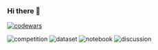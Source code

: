 ### Hi there 👋

<!--
**ClubsSuit/ClubsSuit** is a ✨ _special_ ✨ repository because its `README.md` (this file) appears on your GitHub profile.

Here are some ideas to get you started:

- 🔭 I’m currently working on ...
- 🌱 I’m currently learning ...
- 👯 I’m looking to collaborate on ...
- 🤔 I’m looking for help with ...
- 💬 Ask me about ...
- 📫 How to reach me: ...
- 😄 Pronouns: ...
- ⚡ Fun fact: ...
-->

[![codewars](https://www.codewars.com/users/ClubsSuit/badges/large)](https://www.codewars.com/users/ClubsSuit) 

![competition](https://road-to-kaggle-grandmaster.vercel.app/api/badges/dmitrygerasimov/competition/light)
![dataset](https://road-to-kaggle-grandmaster.vercel.app/api/badges/dmitrygerasimov/dataset/light)
![notebook](https://road-to-kaggle-grandmaster.vercel.app/api/badges/dmitrygerasimov/notebook/light)
![discussion](https://road-to-kaggle-grandmaster.vercel.app/api/badges/dmitrygerasimov/discussion/light)
